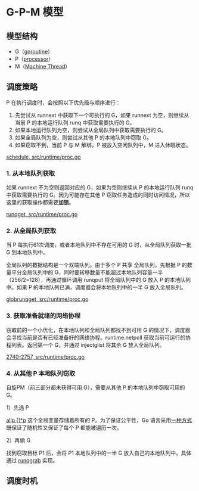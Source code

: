 # G-P-M 模型

## 模型结构

- G（[goroutine](https://cs.opensource.google/go/go/+/refs/tags/go1.20:src/runtime/runtime2.go;l=407)）
- P（[processor](https://cs.opensource.google/go/go/+/refs/tags/go1.20:src/runtime/runtime2.go;l=609)）
- M（[Machine Thread](https://cs.opensource.google/go/go/+/refs/tags/go1.20:src/runtime/runtime2.go;l=526)）

## 调度策略

P 在执行调度时，会按照以下优先级与顺序进行：

1. 先尝试从 runnext 中获取下一个可执行的 G，如果 runnext 为空，则继续从当前 P 的本地运行队列 runq 中获取需要执行的 G。
2. 如果本地运行队列为空，则尝试从全局队列中获取需要执行的 G。
3. 如果全局队列为空，则尝试从其他 P 的本地队列中窃取 G。
4. 如果窃取不到，当前 P 与 M 解绑，P 被放入空闲队列中，M 进入休眠状态。

[schedule, src/runtime/proc.go](https://cs.opensource.google/go/go/+/refs/tags/go1.20:src/runtime/proc.go;l=3318-3388;drc=ffb07d0c66db2f3f33faedf2927f9aa476d47720)

### 1. 从本地队列获取

如果 runnext 不为空则返回对应的 G，如果为空则继续从 P 的本地运行队列 runq 中获取需要执行的 G。因为可能存在其他 P 窃取任务造成的同时访问情况，所以这里的获取操作都需要**加锁**。

[runqget, src/runtime/proc.go](https://cs.opensource.google/go/go/+/refs/tags/go1.20:src/runtime/proc.go;l=6070-6095;bpv=0;bpt=0)

### 2. 从全局队列获取

当 P 每执行61次调度，或者本地队列中不存在可用的 G 时，从全局队列获取一批 G 到本地队列中。

全局队列的数据结构是一个双端队列。由于多个 P 共享 全局队列，先根据 P 的数量平分全局队列中的 G，同时要转移数量不能超过本地队列容量一半（256/2=128），再通过循环调用 runqput 将全局队列中的 G 放入 P 的本地队列中。如果 P 的本地队列已满，调度器会将本地队列中的一半 G 放入全局队列。

[globrunqget, src/runtime/proc.go](https://cs.opensource.google/go/go/+/refs/tags/go1.20:src/runtime/proc.go;l=5753-5782;bpv=1;bpt=1)

### 3. 获取准备就绪的网络协程

窃取前的一个小优化，在本地队列和全局队列都找不到可用 G 的情况下，调度器会寻找当前是否有已经准备好的网络协程。runtime.netpoll 获取当前可运行的协程列表。返回第一个 G，并通过 injectglist 将其余 G 放入全局队列。

[2740-2757, src/runtime/proc.go](https://cs.opensource.google/go/go/+/refs/tags/go1.20:src/runtime/proc.go;l=2740-2757;drc=ffb07d0c66db2f3f33faedf2927f9aa476d47720;bpv=0;bpt=1)

### 4. 从其他 P 本地队列窃取

自旋PM（前三部分都未获得可用 G），需要从其他 P 的本地队列中窃取可用的 G。

1）先选 P

[allp []*p](https://cs.opensource.google/go/go/+/refs/tags/go1.20:src/runtime/runtime2.go;l=1150;bpv=0;bpt=1) 这个全局变量存储着所有的 P。为了保证公平性，Go 语言采用[一种方式](https://cs.opensource.google/go/go/+/refs/tags/go1.20:src/runtime/proc.go;l=3043-3047;bpv=0;bpt=1)既保证了随机性又保证了每个 P 都能被遍历一次。

2）再偷 G

找到窃取目标 P1 后，会将 P1 本地队列中的一半 G 放入自己的本地队列中。具体通过 [runqgrab](https://cs.opensource.google/go/go/+/refs/tags/go1.20:src/runtime/proc.go;l=6136-6190;bpv=0;bpt=1) 实现。

## 调度时机